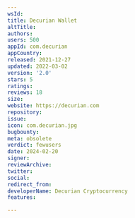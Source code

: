 ```yaml
---
wsId: 
title: Decurian Wallet
altTitle: 
authors: 
users: 500
appId: com.decurian
appCountry: 
released: 2021-12-27
updated: 2022-03-02
version: '2.0'
stars: 5
ratings: 
reviews: 18
size: 
website: https://decurian.com
repository: 
issue: 
icon: com.decurian.jpg
bugbounty: 
meta: obsolete
verdict: fewusers
date: 2024-02-20
signer: 
reviewArchive: 
twitter: 
social: 
redirect_from: 
developerName: Decurian Cryptocurrency
features: 

---
```


